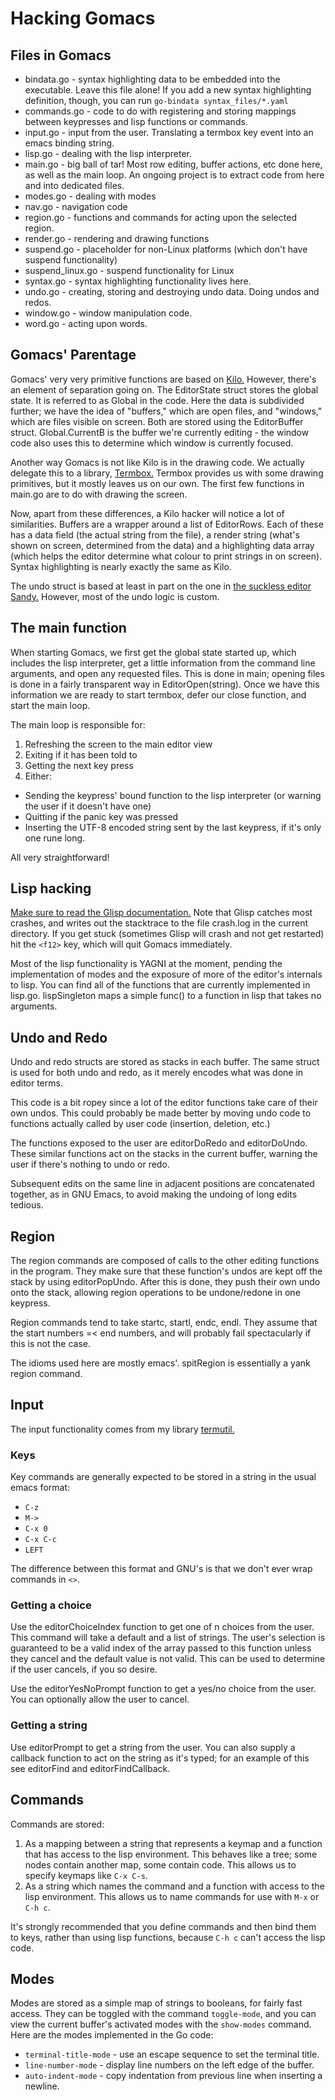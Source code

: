 # Hacking Gomacs

## Files in Gomacs

- bindata.go - syntax highlighting data to be embedded into the executable.
  Leave this file alone! If you add a new syntax highlighting definition,
  though, you can run `go-bindata syntax_files/*.yaml`
- commands.go - code to do with registering and storing mappings between
  keypresses and lisp functions or commands.
- input.go - input from the user. Translating a termbox key event into an emacs
  binding string.
- lisp.go - dealing with the lisp interpreter.
- main.go - big ball of tar! Most row editing, buffer actions, etc done here, as
  well as the main loop. An ongoing project is to extract code from here and into
  dedicated files.
- modes.go - dealing with modes
- nav.go - navigation code
- region.go - functions and commands for acting upon the selected region.
- render.go - rendering and drawing functions
- suspend.go - placeholder for non-Linux platforms (which don't have suspend
  functionality)
- suspend_linux.go - suspend functionality for Linux
- syntax.go - syntax highlighting functionality lives here.
- undo.go - creating, storing and destroying undo data. Doing undos and redos.
- window.go - window manipulation code.
- word.go - acting upon words.

## Gomacs' Parentage

Gomacs' very very primitive functions are based on [Kilo.](http://viewsourcecode.org/snaptoken/kilo)
However, there's an element of separation going on. The EditorState struct
stores the global state. It is referred to as Global in the code. Here the data
is subdivided further; we have the idea of "buffers," which are open files, and
"windows," which are files visible on screen. Both are stored using the EditorBuffer
struct. Global.CurrentB is the buffer we're currently editing - the window code
also uses this to determine which window is currently focused.

Another way Gomacs is not like Kilo is in the drawing code. We actually delegate
this to a library, [Termbox.](https://github.com/nsf/termbox-go) Termbox
provides us with some drawing primitives, but it mostly leaves us on our own.
The first few functions in main.go are to do with drawing the screen.

Now, apart from these differences, a Kilo hacker will notice a lot of
similarities. Buffers are a wrapper around a list of EditorRows. Each of these
has a data field (the actual string from the file), a render string (what's
shown on screen, determined from the data) and a highlighting data array (which
helps the editor determine what colour to print strings in on screen). Syntax
highlighting is nearly exactly the same as Kilo.

The undo struct is based at least in part on the one in [the suckless editor Sandy.](http://tools.suckless.org/sandy)
However, most of the undo logic is custom.

## The main function

When starting Gomacs, we first get the global state started up, which includes
the lisp interpreter, get a little information from the command line arguments,
and open any requested files. This is done in main; opening files is done in a
fairly transparent way in EditorOpen(string). Once we have this information we
are ready to start termbox, defer our close function, and start the main loop.

The main loop is responsible for:

1. Refreshing the screen to the main editor view
2. Exiting if it has been told to
3. Getting the next key press
4. Either:
  - Sending the keypress' bound function to the lisp interpreter (or warning the
    user if it doesn't have one)
  - Quitting if the panic key was pressed
  - Inserting the UTF-8 encoded string sent by the last keypress, if it's only
    one rune long.

All very straightforward!

## Lisp hacking

[Make sure to read the Glisp documentation.](https://github.com/zhemao/glisp/wiki)
Note that Glisp catches most crashes, and writes out the stacktrace to the
file crash.log in the current directory. If you get stuck (sometimes Glisp will
crash and not get restarted) hit the `<f12>` key, which will quit Gomacs
immediately.

Most of the lisp functionality is YAGNI at the moment, pending the implementation
of modes and the exposure of more of the editor's internals to lisp. You can
find all of the functions that are currently implemented in lisp.go.
lispSingleton maps a simple func() to a function in lisp that takes no arguments.

## Undo and Redo

Undo and redo structs are stored as stacks in each buffer. The same struct is
used for both undo and redo, as it merely encodes what was done in editor terms.

This code is a bit ropey since a lot of the editor functions take care of their
own undos. This could probably be made better by moving undo code to functions
actually called by user code (insertion, deletion, etc.)

The functions exposed to the user are editorDoRedo and editorDoUndo. These
similar functions act on the stacks in the current buffer, warning the user if
there's nothing to undo or redo.

Subsequent edits on the same line in adjacent positions are concatenated
together, as in GNU Emacs, to avoid making the undoing of long edits tedious.

## Region

The region commands are composed of calls to the other editing functions in the
program. They make sure that these function's undos are kept off the stack by
using editorPopUndo. After this is done, they push their own undo onto the stack,
allowing region operations to be undone/redone in one keypress.

Region commands tend to take startc, startl, endc, endl. They assume that the
start numbers =< end numbers, and will probably fail spectacularly if this is
not the case.

The idioms used here are mostly emacs'. spitRegion is essentially a yank region
command.

## Input

The input functionality comes from my library
[termutil.](https://github.com/japanoise/termbox-util)

### Keys

Key commands are generally expected to be stored in a string in the usual emacs
format:

- `C-z`
- `M->`
- `C-x 0`
- `C-x C-c`
- `LEFT`

The difference between this format and GNU's is that we don't ever wrap commands
in `<>`.

### Getting a choice

Use the editorChoiceIndex function to get one of n choices from the user. This
command will take a default and a list of strings. The user's selection is
guaranteed to be a valid index of the array passed to this function unless they
cancel and the default value is not valid. This can be used to determine if the
user cancels, if you so desire.

Use the editorYesNoPrompt function to get a yes/no choice from the user. You can
optionally allow the user to cancel.

### Getting a string

Use editorPrompt to get a string from the user. You can also supply a callback
function to act on the string as it's typed; for an example of this see
editorFind and editorFindCallback.

## Commands

Commands are stored:

1. As a mapping between a string that represents a keymap and a function that
has access to the lisp environment. This behaves like a tree; some nodes contain
another map, some contain code. This allows us to specify keymaps like
`C-x C-s`.
2. As a string which names the command and a function with access to the lisp
environment. This allows us to name commands for use with `M-x` or `C-h c`.

It's strongly recommended that you define commands and then bind them to keys,
rather than using lisp functions, because `C-h c` can't access the lisp code.

## Modes

Modes are stored as a simple map of strings to booleans, for fairly fast access.
They can be toggled with the command `toggle-mode`, and you can view the current
buffer's activated modes with the `show-modes` command. Here are the modes
implemented in the Go code:

- `terminal-title-mode` - use an escape sequence to set the terminal title.
- `line-number-mode` - display line numbers on the left edge of the buffer.
- `auto-indent-mode` - copy indentation from previous line when inserting a
  newline.
